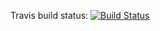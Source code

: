 Travis build status:
[![Build Status](https://travis-ci.org/lixef/puppet-base.png)](https://travis-ci.org/lixef/puppet-base)
